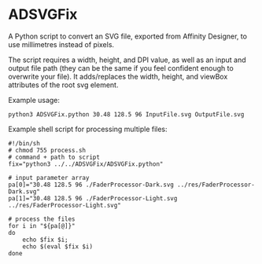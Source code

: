 # ADSVGFix

A Python script to convert an SVG file, exported from Affinity Designer, to use millimetres instead of pixels.

The script requires a width, height, and DPI value, as well as an input and output file path (they can be the same if you feel confident enough to overwrite your file). It adds/replaces the width, height, and viewBox attributes of the root svg element.

Example usage:

```Shell
python3 ADSVGFix.python 30.48 128.5 96 InputFile.svg OutputFile.svg
```

Example shell script for processing multiple files:

```Shell
#!/bin/sh
# chmod 755 process.sh
# command + path to script
fix="python3 ../../ADSVGFix/ADSVGFix.python"

# input parameter array
pa[0]="30.48 128.5 96 ./FaderProcessor-Dark.svg ../res/FaderProcessor-Dark.svg"
pa[1]="30.48 128.5 96 ./FaderProcessor-Light.svg ../res/FaderProcessor-Light.svg"

# process the files
for i in "${pa[@]}"
do
	echo $fix $i;
	echo $(eval $fix $i)
done
```
